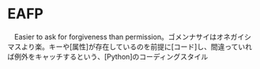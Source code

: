 # EAFP
　Easier to ask for forgiveness than permission。ゴメンナサイはオネガイシマスより楽。キーや[属性]が存在しているのを前提に[コード]し、間違っていれば例外をキャッチするという、[Python]のコーディングスタイル
